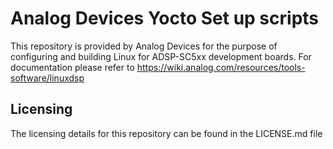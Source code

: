 # Analog Devices Yocto Set up scripts
This repository is provided by Analog Devices for the purpose of configuring and building Linux for ADSP-SC5xx development boards.
For documentation please refer to https://wiki.analog.com/resources/tools-software/linuxdsp

## Licensing
The licensing details for this repository can be found in the LICENSE.md file

